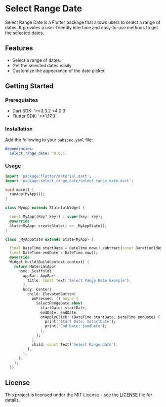 # Select Range Date

Select Range Date is a Flutter package that allows users to select a range of dates. It provides a user-friendly interface and easy-to-use methods to get the selected dates.

## Features

- Select a range of dates.
- Get the selected dates easily.
- Customize the appearance of the date picker.

## Getting Started

### Prerequisites

- Dart SDK: '>=3.3.2 <4.0.0'
- Flutter SDK: '>=1.17.0'

### Installation

Add the following to your `pubspec.yaml` file:

```yaml
dependencies:
  select_range_date: ^0.0.1
```

### Usage

```dart
import 'package:flutter/material.dart';
import 'package:select_range_date/select_range_date.dart';

void main() {
  runApp(MyApp());
}

class MyApp extends StatefulWidget {

  const MyApp({Key? key}) : super(key: key);
  @override
  State<MyApp> createState() => _MyAppState();
}

class _MyAppState extends State<MyApp> {

  final DateTime startDate = DateTime.now().subtract(const Duration(days: 7));
  final DateTime endDate = DateTime.now();
  @override
  Widget build(BuildContext context) {
    return MaterialApp(
      home: Scaffold(
        appBar: AppBar(
          title: const Text('Select Range Date Example'),
        ),
        body: Center(
          child: ElevatedButton(
            onPressed: () async {
              SelectRangeDate.show(
                startDate: startDate,
                endDate: endDate,
                onApplyClick: (DateTime startDate, DateTime endDate) {
                  print('Start Date: $startDate');
                  print('End Date: $endDate');
                },
              );
            },
            child: const Text('Select Range Date'),
          ),
        ),
      ),
    );
  }}
```

## License

This project is licensed under the MIT License - see the [LICENSE](LICENSE) file for details.
